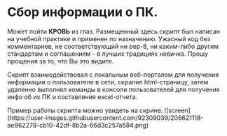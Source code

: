 # Сбор информации о ПК.

<p>Может пойти <b>КРОВЬ</b> из глаз. Размещенный здесь скрипт был написан на учебной практике и применен по назначению. Ужасный код без комментариев, не соответствующий ни pep-8, ни каким-либо другим стандартам и соглашениям - в лучших традициях новичка. Прошу прощения за то, что Вы это видите.</p>

<p>Скрипт взаимодействовал с локальным веб-порталом для получения информации о пользователе в сети, скрапил html-страницу, затем удаленно выполнял команды в консоли пользователей для получения инфо об их ПК и составления excel-отчета.</p>

<p>Пример работы скрипта можно увидеть на скрине.
![screen](https://user-images.githubusercontent.com/92309039/206621118-ae862278-cb10-42df-8b2a-66d3c257a584.png)</p>
